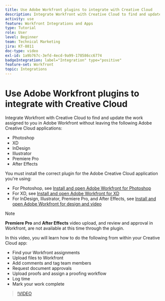 ```yaml
---
title: Use Adobe Workfront plugins to integrate with Creative Cloud
description: Integrate Workfront with Creative Cloud to find and update the work assigned to you in Workfront without leaving the following Creative Cloud applications - Photoshop, XD, InDesign, Illustrator, Premiere Pro, and After Effects
activity: use
feature: Workfront Integrations and Apps
type: Tutorial
role: User
level: Beginner
team: Technical Marketing
jira: KT-8811
doc-type: video
exl-id: 1a9b767c-3efd-4ecd-9a99-178586cc6774
badgeIntegration: label="Integration" type="positive"
feature-set: Workfront
topic: Integrations
---
```

# Use Adobe Workfront plugins to integrate with Creative Cloud

Integrate Workfront with Creative Cloud to find and update the work assigned to you in Adobe Workfront without leaving the following Adobe Creative Cloud applications:

* Photoshop
* XD
* InDesign
* Illustrator
* Premiere Pro
* After Effects

You must install the correct plugin for the Adobe Creative Cloud application you're using:

* For Photoshop, see [Install and open Adobe Workfront for Photoshop](https://experienceleague.adobe.com/docs/workfront/using/adobe-workfront-integrations/workfront-for-creative-cloud/install-wf-cc/wf-cc-install-ps.html?)
* For XD, see [Install and open Adobe Workfront for XD](https://experienceleague.adobe.com/docs/workfront/using/adobe-workfront-integrations/workfront-for-creative-cloud/install-wf-cc/wf-adobe-xd-install.html?)
* For InDesign, Illustrator, Premiere Pro, and After Effects, see [Install and open Adobe Workfront for design and video](https://experienceleague.adobe.com/docs/workfront/using/adobe-workfront-integrations/workfront-for-creative-cloud/install-wf-cc/wf-install-cc.html?)

>[!NOTE]
>
>**Premiere Pro** and **After Effects** video upload, and review and approval in Workfront, are not available at this time through the plugin.


In this video, you will learn how to do the following from within your Creative Cloud app:

* Find your Workfront assignments 
* Upload files to Workfront
* Add comments and tag team members
* Request document approvals
* Upload proofs and assign a proofing workflow
* Log time
* Mark your work complete

>[!VIDEO](https://video.tv.adobe.com/v/3415452/?quality=12&learn=on)
